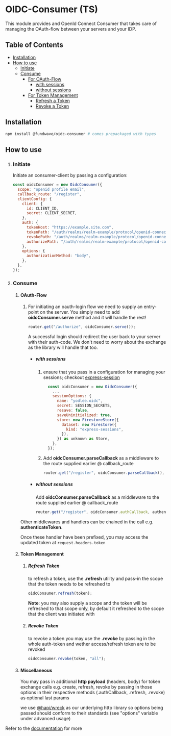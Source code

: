 # OIDC-Consumer (TS)

This module provides and OpenId Connect Consumer that takes care of managing the OAuth-flow between your servers and your IDP.

## Table of Contents

<!-- toc -->

- [Installation](#installation)
- [How to use](#how-to-use)
  - [Initiate](#initiate)
  - [Consume](#consume)
    - [For OAuth-Flow](#oauth-flow)
      - [with sessions](#with-sessions)
      - [without sessions](#without-sessions)
    - [For Token Management](#token-management)
      - [Refresh a Token](#refresh-token)
      - [Revoke a Token](#revoke-token)

<!-- tocstop -->

## Installation

```sh
npm install @fundwave/oidc-consumer # comes prepackaged with types
```

## How to use

1. ### Initiate

   Initiate an consumer-client by passing a configuration:

   ```js
   const oidcConsumer = new OidcConsumer({
     scope: "openid profile email",
     callback_route: "/register",
     clientConfig: {
       client: {
         id: CLIENT_ID,
         secret: CLIENT_SECRET,
       },
       auth: {
         tokenHost: "https://example.site.com",
         tokenPath: "/auth/realms/realm-example/protocol/openid-connect/token",
         revokePath: "/auth/realms/realm-example/protocol/openid-connect/logout",
         authorizePath: "/auth/realms/realm-example/protocol/openid-connect/auth",
       },
       options: {
         authorizationMethod: "body",
       },
     },
   });
   ```

2. ### Consume

   1. #### OAuth-Flow

      1. For initiating an oauth-login flow we need to supply an entry-point on the server. You simply need to add **oidcConsumer.serve** method and it will handle the rest!

         ```js
         router.get("/authorize", oidcConsumer.serve());
         ```

         A successful login should redirect the user back to your server with their auth-code. We don't need to worry about the exchange as the library will handle that too.

         - ##### with sessions

           1. ensure that you pass in a configuration for managing your sessions; checkout [express-session](https://www.npmjs.com/package/express-session)

              ```js
                const oidcConsumer = new OidcConsumer({
                  ...
                  sessionOptions: {
                    name: "yodlee.oidc",
                    secret: SESSION_SECRETS,
                    resave: false,
                    saveUninitialized: true,
                    store: new FirestoreStore({
                      dataset: new Firestore({
                        kind: "express-sessions",
                      }),
                    }) as unknown as Store,
                  },
                });
              ```

           2. Add **oidcConsumer.parseCallback** as a middleware to the route supplied earlier @ callback_route

              ```js
              router.get("/register", oidcConsumer.parseCallback(), authenticateToken, ...);
              ```

         - ##### without sessions

           Add **oidcConsumer.parseCallback** as a middleware to the route supplied earlier @ callback_route

           ```js
           router.get("/register", oidcConsumer.authCallback, authenticateToken, ...);
           ```

      Other middlewares and handlers can be chained in the call e.g. **authenticateToken**.

      Once these handler have been prefixed, you may access the updated token at `request.headers.token`

   2. #### Token Management

      1. ##### Refresh Token

         to refresh a token, use the **.refresh** utility and pass-in the scope that the token needs to be refreshed to

         ```js
         oidcConsumer.refresh(token);
         ```

         **Note**: you may also supply a scope and the token will be refreshed to that scope only, by default it refreshed to the scope that the client was initiated with

      2. ##### Revoke Token

         to revoke a token you may use the **.revoke** by passing in the whole auth-token and wether access/refresh token are to be revoked

         ```js
         oidcConsumer.revoke(token, "all");
         ```

   3. #### Miscellaneous

      You may pass in additional **http payload** (headers, body) for token exchange calls e.g. create, refresh, revoke by passing in those options in their respective methods (.authCallback, .refresh, .revoke) as optional last params

      we use [@hapi/wreck](https://hapi.dev/module/wreck/) as our underlying http library so options being passed should conform to their standards (see "options" variable under advanced usage)

Refer to the [documentation](DOCUMENTATION.md) for more
